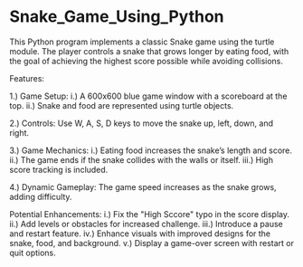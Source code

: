# Snake_Game_Using_Python
This Python program implements a classic Snake game using the turtle module. The player controls a snake that grows longer by eating food, with the goal of achieving the highest score possible while avoiding collisions.

Features:

1.) Game Setup:
    i.) A 600x600 blue game window with a scoreboard at the top.
    ii.) Snake and food are represented using turtle objects.

2.) Controls:
    Use W, A, S, D keys to move the snake up, left, down, and right.

3.) Game Mechanics:
    i.) Eating food increases the snake’s length and score.
    ii.) The game ends if the snake collides with the walls or itself.
    iii.) High score tracking is included.
    
4.) Dynamic Gameplay:
    The game speed increases as the snake grows, adding difficulty.

Potential Enhancements:
i.) Fix the "High Sccore" typo in the score display.
ii.) Add levels or obstacles for increased challenge.
iii.) Introduce a pause and restart feature.
iv.) Enhance visuals with improved designs for the snake, food, and background.
v.) Display a game-over screen with restart or quit options.
